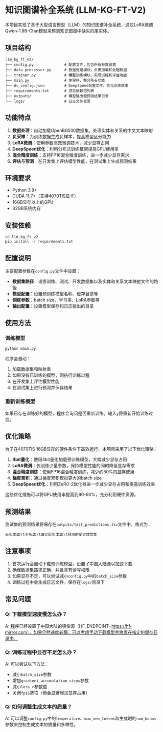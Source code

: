 # 知识图谱补全系统 (LLM-KG-FT-V2)

本项目实现了基于大型语言模型（LLM）的知识图谱补全系统，通过LoRA微调Qwen-1.8B-Chat模型来预测知识图谱中缺失的尾实体。

## 项目结构

```
llm_kg_ft_v2/
├── config.py              # 配置文件，包含所有参数设置
├── data_processor.py      # 数据处理模块，负责加载和处理数据
├── trainer.py             # 模型训练模块，实现训练和评估功能
├── main.py                # 主程序，整合所有功能
├── ds_config.json         # DeepSpeed配置文件，优化训练效率
├── requirements.txt       # 项目依赖包列表
├── outputs/               # 模型输出和预测结果目录
└── logs/                  # 日志文件目录
```

## 功能特点

1. **数据处理**：自动加载OpenBG500数据集，处理实体和关系的中文文本映射
2. **负采样**：为训练数据生成负样本，提高模型区分能力
3. **LoRA微调**：使用参数高效微调技术，减少显存占用
4. **DeepSpeed优化**：利用分布式训练框架提高GPU使用率
5. **混合精度训练**：支持FP16混合精度训练，进一步减少显存需求
6. **评估与预测**：在开发集上评估模型性能，在测试集上生成预测结果

## 环境要求

- Python 3.8+ 
- CUDA 11.7+（支持4070TiS显卡）
- 16GB显存以上的GPU
- 32GB系统内存

## 安装依赖

```bash
cd llm_kg_ft_v2
pip install -r requirements.txt
```

## 配置说明

主要配置参数在`config.py`文件中设置：

- **数据集路径**：设置训练、测试、开发数据集以及实体和关系文本映射文件的路径
- **模型配置**：设置预训练模型名称、缓存目录等
- **训练参数**：batch size、学习率、LoRA参数等
- **输出配置**：设置模型保存和日志输出的目录

## 使用方法

### 训练模型

```bash
python main.py
```

程序会自动：
1. 加载数据集和映射表
2. 如果没有已训练的模型，则执行训练过程
3. 在开发集上评估模型性能
4. 在测试集上进行预测并保存结果

### 重新训练模型

如果已存在训练好的模型，程序会询问是否重新训练。输入`y`将重新开始训练过程。

## 优化策略

为了在4070TiS 16GB显存的硬件条件下高效运行，本项目采用了以下优化策略：

1. **4bit量化**：使用4bit量化加载预训练模型，大幅减少显存占用
2. **LoRA微调**：仅训练少量参数，保持模型性能的同时降低显存需求
3. **混合精度训练**：使用FP16混合精度训练，减少约50%的显存使用
4. **梯度累积**：通过梯度累积模拟更大的batch size
5. **DeepSpeed优化**：利用ZeRO-2优化器进一步减少显存占用和提高训练效率

这些优化措施可以将GPU使用率提高到80-90%，充分利用硬件资源。

## 预测结果

测试集的预测结果将保存在`outputs/test_predictions.tsv`文件中，格式为：

```
头实体ID\t关系ID\t真实尾实体ID\t预测的尾实体文本
```

## 注意事项

1. 首次运行会自动下载预训练模型，设置了中国大陆源以加速下载
2. 确保数据集路径正确，并且具有读写权限
3. 如果显存不足，可以尝试减小`config.py`中的`batch_size`参数
4. 训练过程中会生成日志文件，保存在`logs/`目录下

## 常见问题

### Q: 下载模型速度慢怎么办？
A: 程序已经设置了中国大陆的镜像源（HF_ENDPOINT=https://hf-mirror.com），如果仍然速度较慢，可以考虑手动下载模型并放置在指定的缓存目录中。

### Q: 训练过程中显存不足怎么办？
A: 可以尝试以下方法：
- 减小`batch_size`参数
- 增加`gradient_accumulation_steps`参数
- 减小`lora_r`参数值
- 关闭`fp16`选项（但会显著增加显存占用）

### Q: 如何调整生成文本的质量？
A: 可以调整`config.py`中的`temperature`、`max_new_tokens`和生成时的`num_beams`参数来控制生成文本的质量和多样性。